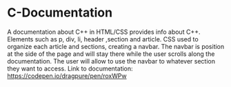 # C-Documentation

A documentation about C++ in HTML/CSS 
provides info about C++. Elements such as p, div, li, header ,section and article. CSS used to organize each article and sections, creating a navbar. The navbar is position at the side of the page and will stay there while the user scrolls along the documentation. The user will allow to use the navbar to whatever section they want to access.
Link to documentation: https://codepen.io/dragpure/pen/roxWPw

